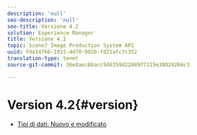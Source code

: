```yaml
---
description: 'null'
seo-description: 'null'
seo-title: Versione 4.2
solution: Experience Manager
title: Versione 4.2
topic: Scene7 Image Production System API
uuid: 59a14766-1915-4d70-902b-fd21afc7c352
translation-type: tm+mt
source-git-commit: 36e4aec6bacc946359d22089f7315e38029266c3

---
```



# Version 4.2{#version}

* [Tipi di dati: Nuovo e modificato](r-4-2-types.md)
